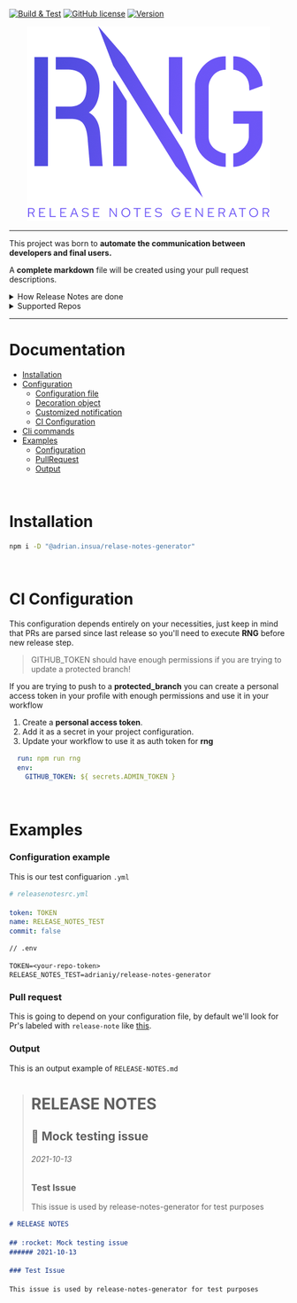 [![Build & Test][build-badge]][build-link]
[![GitHub license][license-image]][repo-link]
[![Version][version-image]][repo-version-link]

<p align="center">
  <img alt="RNG" src="./assets/RNG.png">
</p>

---

This project was born to **automate the communication between developers and final users.**

A **complete markdown** file will be created using your pull request descriptions. 

<details>
	<summary>How Release Notes are done</summary>

- Parse every PR **since last RELEASE**.
- Include PR title and description's markdown in `RELEASE-NOTE.md`
- The parser will use Pull Request labels for:
	- **Filter** wich labels will be used in `RELEASE-NOTES.md`. i.e: `type/releas-note`
	- **Mark** Release note section as feature, bug, refactor, etc.
- If you set `publish: true` 
    - Flag all changes will be commited to your repo.
    - Tag pull requests with `in-release-note` label.
- Execute plugins, like TEAMS webhooks
	
</details>

<details>
	<summary>Supported Repos</summary

Currently we are only supporting **GITHUB** via [@octokit](https://github.com/octokit/octokit.js) and TEAMS notifications using webhooks.
		
</details>

---

# Documentation

- [Installation](#installation)
- [Configuration](/src/configuration#readme)
    - [Configuration file](/src/configuration#configuraition-file)
    - [Decoration object](/src/configuration#decoration-object)
    - [Customized notification](/src/configuration#customized-notification)
    - [CI Configuration](#ci-configuration)
- [Cli commands](/src/commander#readme)
- [Examples](#examples)
	- [Configuration](#configuration-example)
	- [PullRequest](#pull-request)
	- [Output](#output)
<br/>
		
# Installation

```bash
npm i -D "@adrian.insua/relase-notes-generator"
```
		
<br/>

# CI Configuration

This configuration depends entirely on your necessities, just keep in mind that PRs are parsed since last release so you'll need to execute **RNG** before new release step.

> GITHUB_TOKEN should have enough permissions if you are trying to update a protected branch!

If you are trying to push to a **protected_branch** you can create a personal access token in your profile with enough permissions and use it in your workflow

1. Create a **personal access token**.
2. Add it as a secret in your project configuration.
3. Update your workflow to use it as auth token for **rng**

```yml
  run: npm run rng
  env:
    GITHUB_TOKEN: ${ secrets.ADMIN_TOKEN }
```

<br/>

# Examples

### Configuration example

This is our test configuarion `.yml`

```yml
# releasenotesrc.yml

token: TOKEN
name: RELEASE_NOTES_TEST
commit: false

```

```
// .env

TOKEN=<your-repo-token>
RELEASE_NOTES_TEST=adrianiy/release-notes-generator
```

### Pull request

This is going to depend on your configuration file, by default we'll look for Pr's labeled with `release-note` like [this](https://github.com/adrianiy/release-notes-generator/pull/12).

### Output

This is an output example of `RELEASE-NOTES.md`

> # RELEASE NOTES
>
> ## :rocket: Mock testing issue 
> ###### 2021-10-13
>
> ### Test Issue
>
> This issue is used by release-notes-generator for test purposes

```markdown
# RELEASE NOTES

## :rocket: Mock testing issue 
###### 2021-10-13

### Test Issue

This issue is used by release-notes-generator for test purposes
```

[build-badge]: https://github.com/adrianiy/release-notes-generator/workflows/Build%20&%20Test/badge.svg
[build-link]: https://github.com/adrianiy/release-notes-generator/actions?query=workflow%3A"Build+%26+Test"
[license-image]: https://badgen.net/github/license/adrianiy/release-notes-generator
[version-image]: https://badgen.net/github/release/adrianiy/release-notes-generator/stable
[repo-link]: https://github.com/adrianiy/release-notes-generator
[repo-version-link]: https://github.com/adrianiy/release-notes-generator/releases
